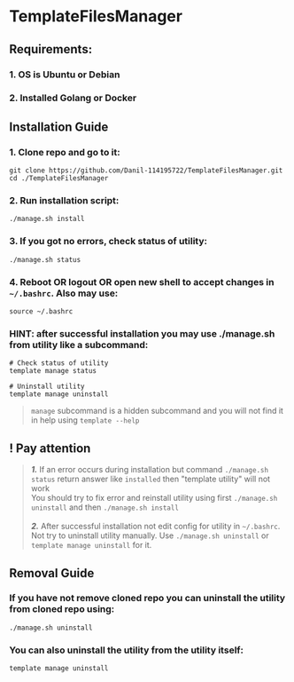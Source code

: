 # TemplateFilesManager

## Requirements:
### 1. OS is Ubuntu or Debian
### 2. Installed Golang or Docker

## Installation Guide

### 1. Clone repo and go to it:

```shell
git clone https://github.com/Danil-114195722/TemplateFilesManager.git
cd ./TemplateFilesManager
```

### 2. Run installation script:

```shell
./manage.sh install
```

### 3. If you got no errors, check status of utility:

```shell
./manage.sh status
```

### 4. Reboot OR logout OR open new shell to accept changes in `~/.bashrc`. Also may use:

```shell
source ~/.bashrc
```

### HINT: after successful installation you may use ./manage.sh from utility like a subcommand:

```shell
# Check status of utility
template manage status

# Uninstall utility
template manage uninstall
```

> `manage` subcommand is a hidden subcommand and you will not find it in help using `template --help`

## ! Pay attention

> ___1.___ If an error occurs during installation but command `./manage.sh status` return answer like `installed` then "template utility" will not work
> <br>
> You should try to fix error and reinstall utility using first `./manage.sh uninstall` and then `./manage.sh install`
> <br><br>
> ___2.___ After successful installation not edit config for utility in `~/.bashrc`. Not try to uninstall utility manually. Use `./manage.sh uninstall` or `template manage uninstall` for it.


## Removal Guide

### If you have not remove cloned repo you can uninstall the utility from cloned repo using:

```shell
./manage.sh uninstall
```

### You can also uninstall the utility from the utility itself:

```shell
template manage uninstall
```
